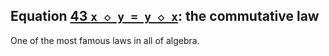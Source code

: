 ## Equation [43 `x ◇ y = y ◇ x`](https://teorth.github.io/equational_theories/implications/?43): the commutative law
One of the most famous laws in all of algebra.
